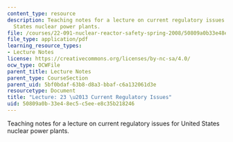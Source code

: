 ```yaml
---
content_type: resource
description: Teaching notes for a lecture on current regulatory issues for United
  States nuclear power plants.
file: /courses/22-091-nuclear-reactor-safety-spring-2008/50809a0b33e48ec5c5eee8c35b218246_MIT22_091S08_lec23.pdf
file_type: application/pdf
learning_resource_types:
- Lecture Notes
license: https://creativecommons.org/licenses/by-nc-sa/4.0/
ocw_type: OCWFile
parent_title: Lecture Notes
parent_type: CourseSection
parent_uid: 5bf0bdaf-63b8-d8a3-bbaf-c6a132061d3e
resourcetype: Document
title: "Lecture: 23 \u2013 Current Regulatory Issues"
uid: 50809a0b-33e4-8ec5-c5ee-e8c35b218246
---
```

Teaching notes for a lecture on current regulatory issues for United States nuclear power plants.